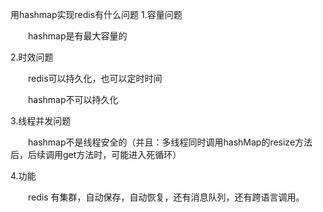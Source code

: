 用hashmap实现redis有什么问题
1.容量问题

　　hashmap是有最大容量的

2.时效问题

　　redis可以持久化，也可以定时时间

　　hashmap不可以持久化

3.线程并发问题

　　hashmap不是线程安全的（并且：多线程同时调用hashMap的resize方法后，后续调用get方法时，可能进入死循环）

4.功能

　　redis 有集群，自动保存，自动恢复，还有消息队列，还有跨语言调用。